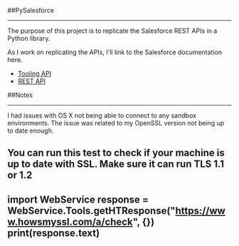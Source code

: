 ##PySalesforce
**************

The purpose of this project is to replicate the Salesforce REST APIs in a Python library.

As I work on replicating the APIs, I'll link to the Salesforce documentation here.
- [Tooling API](https://developer.salesforce.com/docs/atlas.en-us.api_tooling.meta/api_tooling/intro_rest_resources.htm)
- [REST API](https://developer.salesforce.com/docs/atlas.en-us.api_rest.meta/api_rest/intro_what_is_rest_api.htm)

##Notes
*******
I had issues with OS X not being able to connect to any sandbox environments. The issue was related to my OpenSSL version not being up to date enough.

You can run this test to check if your machine is up to date with SSL. Make sure it can run TLS 1.1 or 1.2
---
import WebService
response = WebService.Tools.getHTResponse("https://www.howsmyssl.com/a/check", {})
print(response.text)
---